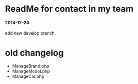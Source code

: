 # ReadMe for contact in my team
#### 2014-12-24

add new develop branch.

# old changelog
* ManageBrand.php 
* ManageModel.php 
* ManageCar.php 


